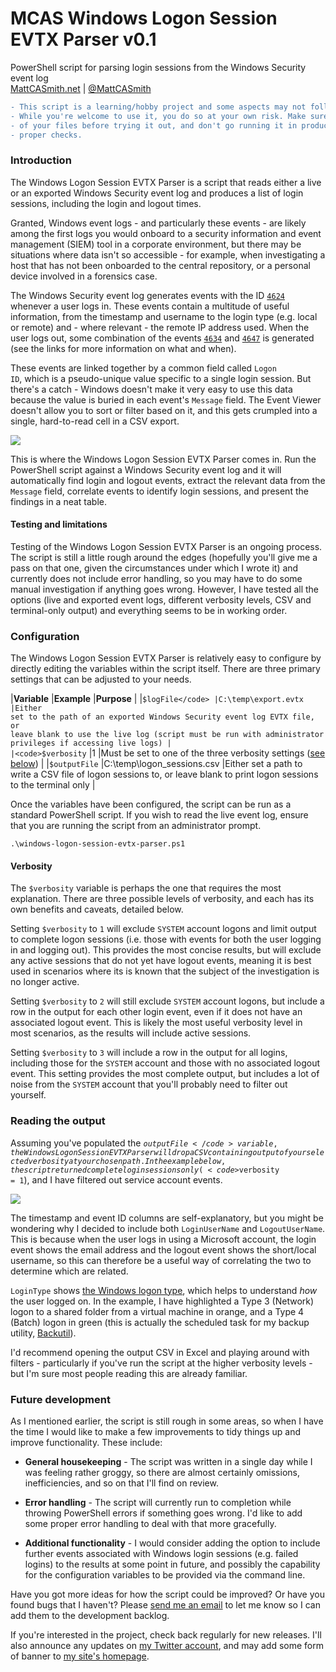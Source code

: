 # MCAS Windows Logon Session EVTX Parser v0.1
PowerShell script for parsing login sessions from the Windows Security event log<br />
<a href="https://mattcasmith.net">MattCASmith.net</a> | <a href="https://twitter.com/mattcasmith">@MattCASmith</a>

```diff
- This script is a learning/hobby project and some aspects may not follow best practices.
- While you're welcome to use it, you do so at your own risk. Make sure you take a backup
- of your files before trying it out, and don't go running it in production without
- proper checks.
```

### Introduction

The Windows Logon Session EVTX Parser is a script that reads either a live or an exported Windows Security event log and produces a list of login sessions, including the login and logout times.

Granted, Windows event logs - and particularly these events - are likely among the first logs you would onboard to a security information and event management (SIEM) tool in a corporate environment, but there may be situations where data isn't so accessible - for example, when investigating a host that has not been onboarded to the central repository, or a personal device involved in a forensics case.

The Windows Security event log generates events with the ID <a href="https://www.ultimatewindowssecurity.com/securitylog/encyclopedia/event.aspx?eventID=4624" target="_blank"><code>4624</code></a> whenever a user logs in. These events contain a multitude of useful information, from the timestamp and username to the login type (e.g. local or remote) and - where relevant - the remote IP address used. When the user logs out, some combination of the events <a href="https://www.ultimatewindowssecurity.com/securitylog/encyclopedia/event.aspx?eventID=4634" target="_blank"><code>4634</code></a> and <a href="https://www.ultimatewindowssecurity.com/securitylog/encyclopedia/event.aspx?eventID=4647" target="_blank"><code>4647</code></a> is generated (see the links for more information on what and when).

These events are linked together by a common field called <code>Logon ID</code>, which is a pseudo-unique value specific to a single login session. But there's a catch - Windows doesn't make it very easy to use this data because the value is buried in each event's <code>Message</code> field. The Event Viewer doesn't allow you to sort or filter based on it, and this gets crumpled into a single, hard-to-read cell in a CSV export.

<img src="https://mattcasmith.net/wp-content/uploads/2022/12/windows_logon_session_evtx_parser_0.png">

This is where the Windows Logon Session EVTX Parser comes in. Run the PowerShell script against a Windows Security event log and it will automatically find login and logout events, extract the relevant data from the <code>Message</code> field, correlate events to identify login sessions, and present the findings in a neat table.

#### Testing and limitations

Testing of the Windows Logon Session EVTX Parser is an ongoing process. The script is still a little rough around the edges (hopefully you'll give me a pass on that one, given the circumstances under which I wrote it) and currently does not include error handling, so you may have to do some manual investigation if anything goes wrong. However, I have tested all the options (live and exported event logs, different verbosity levels, CSV and terminal-only output) and everything seems to be in working order.

### Configuration

The Windows Logon Session EVTX Parser is relatively easy to configure by directly editing the variables within the script itself. There are three primary settings that can be adjusted to your needs.

|**Variable** |**Example** |**Purpose** |
|<code>$logFile</code> |C:\temp\export.evtx |Either set to the path of an exported Windows Security event log EVTX file, or leave blank to use the live log (script must be run with administrator privileges if accessing live logs) |
|<code>$verbosity</code> |1 |Must be set to one of the three verbosity settings (<a href="#verbosity">see below</a>) |
|<code>$outputFile</code> |C:\temp\logon_sessions.csv |Either set a path to write a CSV file of logon sessions to, or leave blank to print logon sessions to the terminal only |

Once the variables have been configured, the script can be run as a standard PowerShell script. If you wish to read the live event log, ensure that you are running the script from an administrator prompt.

```
.\windows-logon-session-evtx-parser.ps1
```

#### Verbosity

The <code>$verbosity</code> variable is perhaps the one that requires the most explanation. There are three possible levels of verbosity, and each has its own benefits and caveats, detailed below.

Setting <code>$verbosity</code> to <code>1</code> will exclude <code>SYSTEM</code> account logons and limit output to complete logon sessions (i.e. those with events for both the user logging in and logging out). This provides the most concise results, but will exclude any active sessions that do not yet have logout events, meaning it is best used in scenarios where its is known that the subject of the investigation is no longer active.

Setting <code>$verbosity</code> to <code>2</code> will still exclude <code>SYSTEM</code> account logons, but include a row in the output for each other login event, even if it does not have an associated logout event. This is likely the most useful verbosity level in most scenarios, as the results will include active sessions.

Setting <code>$verbosity</code> to <code>3</code> will include a row in the output for all logins, including those for the <code>SYSTEM</code> account and those with no associated logout event. This setting provides the most complete output, but includes a lot of noise from the <code>SYSTEM</code> account that you'll probably need to filter out yourself.

### Reading the output

Assuming you've populated the <code>$outputFile</code> variable, the Windows Logon Session EVTX Parser will drop a CSV containing output of your selected verbosity at your chosen path. In the example below, the script returned complete login sessions only (<code>$verbosity = 1</code>), and I have filtered out service account events.

<img src="https://mattcasmith.net/wp-content/uploads/2022/12/windows_logon_session_evtx_parser_1.png">

The timestamp and event ID columns are self-explanatory, but you might be wondering why I decided to include both <code>LoginUserName</code> and <code>LogoutUserName</code>. This is because when the user logs in using a Microsoft account, the login event shows the email address and the logout event shows the short/local username, so this can therefore be a useful way of correlating the two to determine which are related.

<code>LoginType</code> shows <a href="https://eventlogxp.com/blog/logon-type-what-does-it-mean/" target="_blank">the Windows logon type</a>, which helps to understand _how_ the user logged on. In the example, I have highlighted a Type 3 (Network) logon to a shared folder from a virtual machine in orange, and a Type 4 (Batch) logon in green (this is actually the scheduled task for my backup utility, <a href="https://mattcasmith.net/2021/01/01/backutil-windows-backup-utility">Backutil</a>).

I'd recommend opening the output CSV in Excel and playing around with filters - particularly if you've run the script at the higher verbosity levels - but I'm sure most people reading this are already familiar.

### Future development

As I mentioned earlier, the script is still rough in some areas, so when I have the time I would like to make a few improvements to tidy things up and improve functionality. These include:

* **General housekeeping** - The script was written in a single day while I was feeling rather groggy, so there are almost certainly omissions, inefficiencies, and so on that I'll find on review.

* **Error handling** - The script will currently run to completion while throwing PowerShell errors if something goes wrong. I'd like to add some proper error handling to deal with that more gracefully.

* **Additional functionality** - I would consider adding the option to include further events associated with Windows login sessions (e.g. failed logins) to the results at some point in future, and possibly the capability for the configuration variables to be provided via the command line.

Have you got more ideas for how the script could be improved? Or have you found bugs that I haven't? Please <a href="mailto:mattcasmith@protonmail.com">send me an email</a> to let me know so I can add them to the development backlog.

If you're interested in the project, check back regularly for new releases. I'll also announce any updates on <a target="_blank" href="https://twitter.com/mattcasmith">my Twitter account</a>, and may add some form of banner to <a href="https://mattcasmith.net">my site's homepage</a>.
